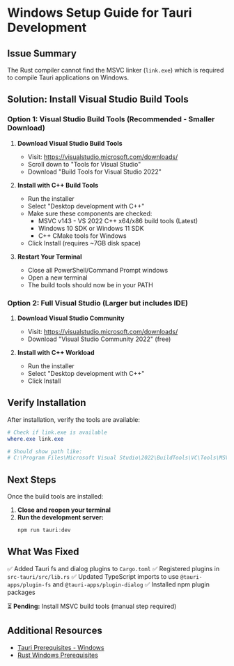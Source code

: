 # Windows Setup Guide for Tauri Development

## Issue Summary
The Rust compiler cannot find the MSVC linker (`link.exe`) which is required to compile Tauri applications on Windows.

## Solution: Install Visual Studio Build Tools

### Option 1: Visual Studio Build Tools (Recommended - Smaller Download)

1. **Download Visual Studio Build Tools**
   - Visit: https://visualstudio.microsoft.com/downloads/
   - Scroll down to "Tools for Visual Studio"
   - Download "Build Tools for Visual Studio 2022"

2. **Install with C++ Build Tools**
   - Run the installer
   - Select "Desktop development with C++"
   - Make sure these components are checked:
     - MSVC v143 - VS 2022 C++ x64/x86 build tools (Latest)
     - Windows 10 SDK or Windows 11 SDK
     - C++ CMake tools for Windows
   - Click Install (requires ~7GB disk space)

3. **Restart Your Terminal**
   - Close all PowerShell/Command Prompt windows
   - Open a new terminal
   - The build tools should now be in your PATH

### Option 2: Full Visual Studio (Larger but includes IDE)

1. **Download Visual Studio Community**
   - Visit: https://visualstudio.microsoft.com/downloads/
   - Download "Visual Studio Community 2022" (free)

2. **Install with C++ Workload**
   - Run the installer
   - Select "Desktop development with C++"
   - Click Install

## Verify Installation

After installation, verify the tools are available:

```powershell
# Check if link.exe is available
where.exe link.exe

# Should show path like:
# C:\Program Files\Microsoft Visual Studio\2022\BuildTools\VC\Tools\MSVC\...\bin\Hostx64\x64\link.exe
```

## Next Steps

Once the build tools are installed:

1. **Close and reopen your terminal**
2. **Run the development server:**
   ```powershell
   npm run tauri:dev
   ```

## What Was Fixed

✅ Added Tauri fs and dialog plugins to `Cargo.toml`
✅ Registered plugins in `src-tauri/src/lib.rs`
✅ Updated TypeScript imports to use `@tauri-apps/plugin-fs` and `@tauri-apps/plugin-dialog`
✅ Installed npm plugin packages

⏳ **Pending:** Install MSVC build tools (manual step required)

## Additional Resources

- [Tauri Prerequisites - Windows](https://tauri.app/v1/guides/getting-started/prerequisites#windows)
- [Rust Windows Prerequisites](https://rust-lang.github.io/rustup/installation/windows.html)
